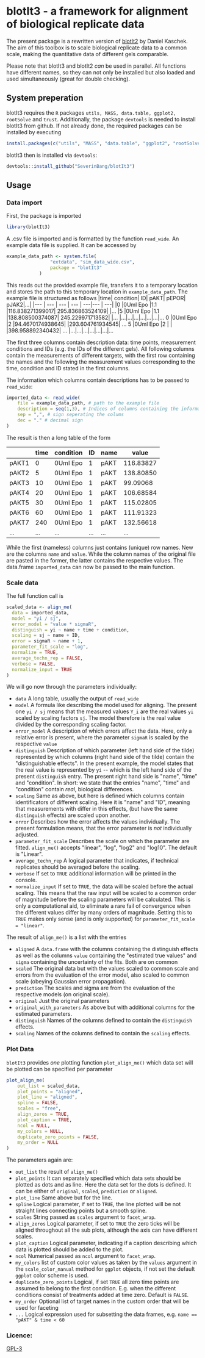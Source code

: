 # blotIt3 - a framework for alignment of biological replicate data

The present package is a rewritten version of [blotIt2](https://github.com/dkaschek/blotIt2) by Daniel Kaschek. The aim of this toolbox is to scale biological replicate data to a common scale, making the quantitative data of different gels comparable.

Please note that blotIt3 and blotIt2 *can* be used in parallel. All functions have different names, so they can not only be installed but also loaded and used simultaneously (great for double checking).

## System preperation

blotIt3 requires the `R` packages `utils, MASS, data.table, ggplot2, rootSolve` and `trust`. Additionally, the package `devtools` is needed to install blotIt3 from github. If not already done, the required packages can be installed by executing

```r
install.packages(c("utils", "MASS", "data.table", "ggplot2", "rootSolve", "trust", "devtools"))
```
blotIt3 then is installed via `devtools`:
```r
devtools::install_github("SeverinBang/blotIt3")
```
## Usage

### Data import
First, the package is imported
```r
library(blotIt3)
```
A .csv file is imported and is formatted by the function `read_wide`. An example data file is supplied. It can be accessed by 
```r
example_data_path <- system.file(
                "extdata", "sim_data_wide.csv",
                package = "blotIt3"
            )
```
This reads out the provided example file, transfers it to a temporary location and stores the path to this temporary location in `example_data_path`.
The example file is structured as follows
|time|	condition|	ID|	pAKT|	pEPOR|	pJAK2|...|
|--- | --- | --- | --- | ---|--- | ---|
|0	|0Uml Epo	|1.1	|116.838271399017|	295.836863524109| |...
|5	|0Uml Epo	|1.1	|138.808500374087|	245.229971713582| |...
|...|...|...|...|...|...|...
0	|0Uml Epo	|2	|94.4670174938645|		|293.604761934545|	...
5	|0Uml Epo	|2	|	|	|398.958892340432|	...
|...|...|...|...|...|...|...

The first three columns contain description data: time points, measurement conditions and IDs (e.g. the IDs of the different gels). All following columns contain the measurements of different targets, with the first row containing the names and the following the measurement values corresponding to the time, condition and ID stated in the first columns.

The information which columns contain descriptions has to be passed to `read_wide`:
```r
imported_data <- read_wide(
    file = example_data_path, # path to the example file
    description = seq(1,3), # Indices of columns containing the information
    sep = ",", # sign seperating the colums
    dec = "." # decimal sign
)
```
The result is then a long table of the form

|    |time| condition| ID|  name |    value|
|--- | --- | --- | --- | ---|--- |
pAKT1|       0|  0Uml Epo|  1|  pAKT| 116.83827
pAKT2|       5|  0Uml Epo|  1|  pAKT| 138.80850
pAKT3|      10|  0Uml Epo|  1|  pAKT|  99.09068
pAKT4|      20|  0Uml Epo|  1|  pAKT| 106.68584
pAKT5|      30|  0Uml Epo|  1|  pAKT| 115.02805
pAKT6|      60|  0Uml Epo|  1|  pAKT| 111.91323
pAKT7|     240|  0Uml Epo|  1|  pAKT| 132.56618
|...|...| ...| ...|...|...|

While the first (nameless) columns just contains (unique) row names. New are the columns `name` and `value`. While the column names of the original file are pasted in the former, the latter contains the respective values.
The data.frame `imported_data` can now be passed to the main function.
### Scale data
The full function call is
```r
scaled_data <- align_me(
  data = imported_data,
  model = "yi / sj",
  error_model = "value * sigmaR",
  distinguish = yi ~ name + time + condition,
  scaling = sj ~ name + ID,
  error = sigmaR ~ name + 1,
  parameter_fit_scale = "log",
  normalize = TRUE,
  average_techn_rep = FALSE,
  verbose = FALSE,
  normalize_input = TRUE
)
```
We will go now through the parameters individually:
- `data` A long table, usually the output of `read_wide`
- `model` A formula like describing the model used for aligning. The present one `yi / sj` means that the measured values `Y_i` are the real values `yi` scaled by scaling factors `sj`. The model therefore is the real value divided by the corresponding scaling factor.
- `error_model` A description of which errors affect the data. Here, only a relative error is present, where the parameter `sigmaR` is scaled by the respective `value`
- `distinguish` Description of which parameter (left hand side of the tilde) represented by which columns (right hand side of the tilde) contain the "distinguishable effects". In the present example, the model states that the real value is represented by `yi` -- which is the left hand side of the present `distinguish` entry. The present right hand side is "name", "time" and "condition".
In short: we state that the entries "name", "time" and "condition" contain _real_, biological differences.
- `scaling` Same as above, but here is defined which columns contain identificators of different scaling. Here it is "name" and "ID", meaning that measurements with differ in this effects, (but have the same `distinguish` effects) are scaled upon another.
- `error` Describes how the error affects the values individually. The present formulation means, that the error parameter is _not_ individually adjusted.
- `parameter_fit_scale` Describes the scale on which the parameter are fitted. `align_me()` accepts "linear", "log", "log2" and "log10". The default is "Linear".
- `average_techn_rep` A logical parameter that indicates, if technical replicates should be averaged before the scaling.
- `verbose` If set to `TRUE` additional information will be printed in the console.
- `normalize_input` If set to `TRUE`, the data will be scaled before the actual scaling. This means that the raw input will be scaled to a common order of magnitude before the scaling parameters will be calculated. This is only a computational aid, to eliminate a rare fail of convergence when the different values differ by many orders of magnitude. Setting this to `TRUE` makes only sense (and is only supported) for `parameter_fit_scale = "linear"`.

The result of `align_me()` is a list with the entries
- `aligned` A `data.frame` with the columns containing the distinguish effects as well as the columns `value` containing the "estimated true values" and `sigma` containing the uncertainty of the fits. Both are on common 
- `scaled` The original data but with the values scaled to common scale and errors from the evaluation of the error model, also scaled to common scale (obeying Gaussian error propagation).
- `prediction` The scales and sigma are from the evaluation of the respective models (on original scale).
- `original` Just the original parameters
- `original_with_parameters` As above but with additional columns for the estimated parameters. 
- `distinguish` Names of the columns defined to contain the `distinguish` effects.
- `scaling` Names of the columns defined to contain the `scaling` effects.

### Plot Data
`blotIt3` provides _one_ plotting function `plot_align_me()` which data set will be plotted can be specified per parameter
```r
plot_align_me(
    out_list = scaled_data,
    plot_points = "aligned",
    plot_line = "aligned",
    spline = FALSE,
    scales = "free",
    align_zeros = TRUE,
    plot_caption = TRUE,
    ncol = NULL,
    my_colors = NULL,
    duplicate_zero_points = FALSE,
    my_order = NULL
)
```
The parameters again are:
- `out_list` the result of `align_me()`
- `plot_points` It can separately specified which data sets should be plotted as dots and as line. Here the data set for the dots is defined. It can be either of `original`, `scaled`, `prediction` or `aligned`.
- `plot_line` Same above but for the line.
- `spline` Logical parameter, if set to `TRUE`, the line plotted will be not straight lines connecting points but a smooth spline.
- `scales` String passed as `scales` argument to `facet_wrap`.
- `align_zeros` Logical parameter, if set to `TRUE` the zero ticks will be aligned throughout all the sub plots, although the axis can have different scales.
- `plot_caption` Logical parameter, indicating if a caption describing which data is plotted should be added to the plot.
- `ncol` Numerical passed as `ncol` argument to `facet_wrap`.
- `my_colors` list of custom color values as taken by the `values` argument in the `scale_color_manual` method for `ggplot` objects, if not set the default `ggplot` color scheme is used.
- `duplicate_zero_points` Logical, if set `TRUE` all zero time points are assumed to belong to the first condition. E.g. when the different conditions consist of treatments added at time zero. Default is `FALSE`.
- `my_order` Optional list of target names in the custom order that will be used for faceting
- `...` Logical expression used for subsetting the data frames, e.g. `name == "pAKT" & time < 60`


### Licence:
[GPL-3](https://www.gnu.org/licenses/gpl-3.0.en.html)
